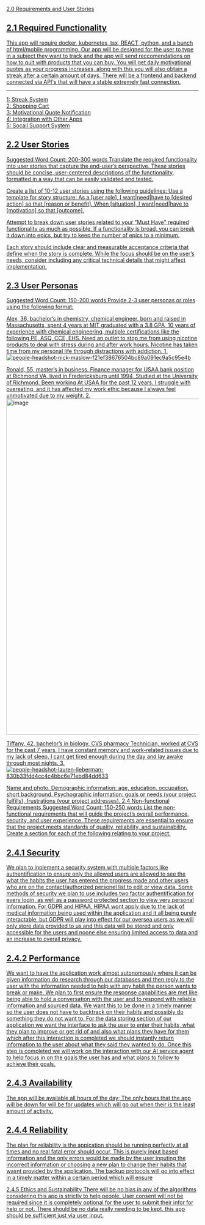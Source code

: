 <u>2.0 Requirements and User Stories<u>

2.1 Required Functionality
-----------------------------------------------------------------------------------------------------------
This app will require docker, kubernetes, tsx, REACT, python, and a bunch of html/mobile programming. Our app will be designed for the user to type in a subject they want to track and the app will send reccomendations on how to quit with products that you can buy. You will get daily motivational quotes as your progress increases, along with this you will also obtain a streak after a certain amount of days. There will be a frontend and backend connected via API's that will have a stable extremely fast connection.

-----------------------------------------------------------------------------------------------------------
1: Streak System <br>
2: Shopping Cart <br>
3: Motivational Quote Notification <br>
4: Integration with Other Apps <br>
5: Socail Support System <br>

2.2 User Stories
-----------------------------------------------------------------------------------------------------------
Suggested Word Count: 200-300 words
Translate the required functionality into user stories that capture the end-user’s perspective. These stories should be concise, user-centered descriptions of the functionality, formatted in a way that can be easily validated and tested.

Create a list of 10-12 user stories using the following guidelines:
Use a template for story structure:
As a [user role], I want|need|have to [desired action] so that [reason or benefit].
When [situation], I want|need|have to [motivation] so that [outcome].

Attempt to break down user stories related to your "Must Have" required functionality as much as possible. If a functionality is broad, you can break it down into epics, but try to keep the number of epics to a minimum.

Each story should include clear and measurable acceptance criteria that define when the story is complete. While the focus should be on the user’s needs, consider including any critical technical details that might affect implementation.

2.3 User Personas
-----------------------------------------------------------------------------------------------------------
Suggested Word Count: 150-200 words
Provide 2-3 user personas or roles using the following format:


Alex, 36, bachelor’s in chemistry, chemical engineer, born and raised in Massachusetts, spent 4 years at MIT graduated with a 3.8 GPA, 10 years of experience with chemical engineering, multiple certifications like the following PE, ASQ, CCE, EHS. Need an outlet to stop me from using nicotine products to deal with stress during and after work hours. Nicotine has taken time from my personal life through distractions with addiction. 
1.
![people-headshot-nick-maslow-f21ef38676504bc89a091ec9a5c95e4b](https://github.com/user-attachments/assets/8ee0fc81-a06f-4a8f-a900-69cf38f14f16)



Ronald, 55, master’s in business, Finance manager for USAA bank position at Richmond VA, lived in Fredericksburg until 1994, Studied at the University of Richmond. Been working At USAA for the past 12 years. I struggle with overeating, and it has affected my work ethic because I always feel unmotivated due to my weight.
2.
<img width="1024" height="879" alt="image" src="https://github.com/user-attachments/assets/d3a5269d-665b-4f60-8b68-57063b7f49fe" />



Tiffany, 42, bachelor’s in biology, CVS pharmacy Technician, worked at CVS for the past 7 years, I have constant memory and work-related issues due to my lack of sleep, I cant get tired enough during the day and lay awake through most nights.
3.
![people-headshot-lauren-lieberman-830b33fdd4cc4c4bbc6e71ebd84dd633](https://github.com/user-attachments/assets/519bd566-a5cc-41fb-9425-d70d85ad54c6)



Name and photo.
Demographic information: age, education, occupation, short background.
Psychographic information: goals or needs (your project fulfills), frustrations (your project addresses).
2.4 Non-functional Requirements
Suggested Word Count: 150-250 words
List the non-functional requirements that will guide the project’s overall performance, security, and user experience. These requirements are essential to ensure that the project meets standards of quality, reliability, and sustainability. Create a section for each of the following relating to your project:

2.4.1 Security
-----------------------------------------------------------------------------------------------------------
We plan to inplement a security system with multiple factors like authentification to ensure only the allowed users are allowed to see the what the habits the user has entered the progress made and other users who are on the contact/authorized personel list to edit or view data. Some methods of security we plan to use includes two factor authentification for every login, as well as a password protected section to view very personal information. For GDPR and HIPAA, HIPAA wont apply due to the lack of medical information being used within the application and it all being purely interactable, but GDPR will play into effect for our oversea users as we will only store data provided to us and this data will be stored and only accessible for the users and noone else ensuring limited access to data and an increase to overall privacy.

2.4.2 Performance
-----------------------------------------------------------------------------------------------------------
We want to have the application work almost autonomously where it can be given information do research through our databases and then reply to the user with the information needed to help with any habit the person wants to break or make. We plan to first ensure the response capabilities are met like being able to hold a conversation with the user and to respond with reliable information and sourced data. We want this to be done in a timely manner so the user does not have to backtrack on their habits and possibly do something they do not want to. For the data storing section of our application we want the interface to ask the user to enter their habits, what they plan to improve or get rid of and also what plans they have for them which after this interaction is completed we should instantly return information to the user about what they said they wanted to do. Once this step is completed we will work on the interaction with our AI service agent to help focus in on the goals the user has and what plans to follow to achieve their goals.

2.4.3 Availability
-----------------------------------------------------------------------------------------------------------
The app will be available all hours of the day; The only hours that the app will be down for will be for updates which will go out when their is the least amount of activity.    

2.4.4 Reliability
-----------------------------------------------------------------------------------------------------------
The plan for reliability is the appication should be running perfectly at all times and no real fatal error should occur, This is purely input based information and the only errors would be made by the user inputing the incorrect information or choosing a new plan to change their habits that wasnt provided by the application. The backup protocols will go into effect in a timely matter within a certain period which will ensure 

2.4.5 Ethics and Sustainability
    There will be no bias in any of the algorithms considering this app is strictly to help people. User consent will not be required since it is completely optional for the user to submit their infor for help or not. There should be no data really needing to be kept, this app should be sufficient just via user input.
